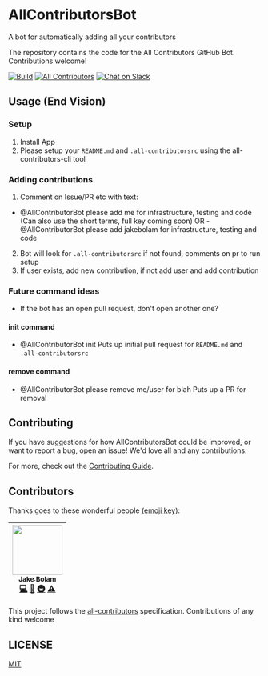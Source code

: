 # AllContributorsBot
A bot for automatically adding all your contributors

The repository contains the code for the All Contributors GitHub Bot. Contributions welcome!

[![Build](https://img.shields.io/circleci/project/github/all-contributors/bot/master.svg)](https://circleci.com/gh/all-contributors/bot)
[![All Contributors](https://img.shields.io/badge/all_contributors-1-orange.svg)](#contributors)
[![Chat on Slack](https://img.shields.io/badge/slack-join-ff69b4.svg)](https://join.slack.com/t/all-contributors/shared_invite/enQtNTE3ODMyMTA4NTk0LTUwZDMxZGZkMmViMzYzYzk2YTM2NjRkZGM5Yzc0ZTc5NmYzNWY3Y2Q0ZTY3ZmFhZDgyY2E3ZmIzNWQwMTUxZmE)


## Usage (End Vision)
### Setup
1. Install App
2. Please setup your `README.md` and `.all-contributorsrc` using the all-contributors-cli tool

### Adding contributions
1. Comment on Issue/PR etc with text:
- @AllContributorBot please add me for infrastructure, testing and code (Can also use the short terms, full key coming soon)
OR - @AllContributorBot please add jakebolam for infrastructure, testing and code
2. Bot will look for `.all-contributorsrc` if not found, comments on pr to run setup
3. If user exists, add new contribution, if not add user and add contribution


### Future command ideas
- If the bot has an open pull request, don't open another one?

#### init command
- @AllContributorBot init
Puts up initial pull request for `README.md` and `.all-contributorsrc`

#### remove command
- @AllContributorBot please remove me/user for blah
Puts up a PR for removal


## Contributing
If you have suggestions for how AllContributorsBot could be improved, or want to report a bug, open an issue! We'd love all and any contributions.

For more, check out the [Contributing Guide](CONTRIBUTING.md).

## Contributors

Thanks goes to these wonderful people ([emoji key](https://github.com/all-contributors/all-contributors#emoji-key)):

<!-- ALL-CONTRIBUTORS-LIST:START - Do not remove or modify this section -->
<!-- prettier-ignore -->
| [<img src="https://avatars2.githubusercontent.com/u/3534236?v=4" width="100px;"/><br /><sub><b>Jake Bolam</b></sub>](https://jakebolam.com)<br />[💻](https://github.com/all-contribtuors/bot/commits?author=jakebolam "Code") [🤔](#ideas-jakebolam "Ideas, Planning, & Feedback") [🚇](#infra-jakebolam "Infrastructure (Hosting, Build-Tools, etc)") [⚠️](https://github.com/all-contribtuors/bot/commits?author=jakebolam "Tests") |
| :---: |
<!-- ALL-CONTRIBUTORS-LIST:END -->

This project follows the [all-contributors](https://github.com/all-contributors/all-contributors) specification. Contributions of any kind welcome

## LICENSE

[MIT](LICENSE)
